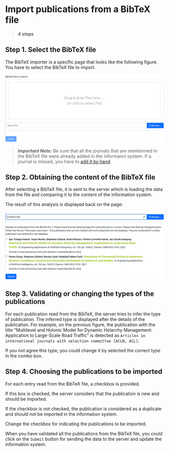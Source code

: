 # Import publications from a BibTeX file

> **_4 steps_**

## Step 1. Select the BibTeX file

The BibTeX importer is a specific page that looks like the following figure. You have to select the BibTeX file to import.

![Form](importbibtex1.png)

> **_Important Note:_** Be sure that all the journals that are mentionned in the BibTeX file were already added in the informaion system. If a journal is missed, you have to [add it by hand](journals.md).


## Step 2. Obtaining the content of the BibTeX file

After selecting a BibTeX file, it is sent to the server which is loading the data from the file and comparing it to the content of the information system.

The result of this analysis is displayed back on the page:

![Editing form](importbibtex2.png)


## Step 3. Validating or changing the types of the publications

For each publication read from the BibTeX, the server tries to infer the type of publication. The inferred type is displayed after the details of the publication.
For example, on the previous figure, the publication with the title "Multilevel and Holonic Model for Dynamic Holarchy Management: Application to Large-Scale Road Traffic" is detected as `Articles in international journals with selection committee [ACLN, ACL]`.

If you not agree this type, you could change it by selected the correct type in the combo box.


## Step 4. Choosing the publications to be imported

For each entry read from the BibTeX file, a checkbox is provided.

If this box is checked, the server considers that the publication is new and should be imported.

If the checkbox is not checked, the publication is considered as a duplicate and should not be imported in the information system.

Change the checkbox for indicating the publications to be imported.

When you have validated all the publications from the BibTeX file, you could click on the `Submit` button for sending the data to the server and update the information system.

